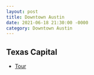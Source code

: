 ```yaml
---
layout: post
title: Downtown Austin
date: 2021-06-18 21:30:00 -0000
category: Downtown Austin
---
```


## Texas Capital

- [Tour](https://tspb.texas.gov/plan/tours/tours.html)
